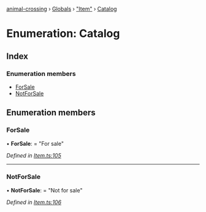 [animal-crossing](../README.md) › [Globals](../globals.md) › ["Item"](../modules/_item_.md) › [Catalog](_item_.catalog.md)

# Enumeration: Catalog

## Index

### Enumeration members

* [ForSale](_item_.catalog.md#forsale)
* [NotForSale](_item_.catalog.md#notforsale)

## Enumeration members

###  ForSale

• **ForSale**: = "For sale"

*Defined in [Item.ts:105](https://github.com/Norviah/animal-crossing/blob/7dc871b/module/types/Item.ts#L105)*

___

###  NotForSale

• **NotForSale**: = "Not for sale"

*Defined in [Item.ts:106](https://github.com/Norviah/animal-crossing/blob/7dc871b/module/types/Item.ts#L106)*
